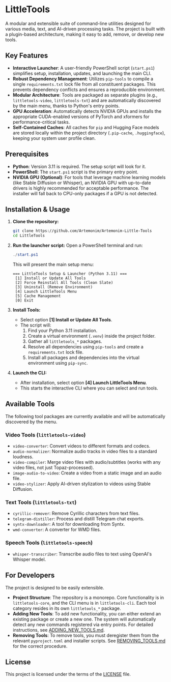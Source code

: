# LittleTools

A modular and extensible suite of command-line utilities designed for various media, text, and AI-driven processing tasks. The project is built with a plugin-based architecture, making it easy to add, remove, or develop new tools.

## Key Features

-   **Interactive Launcher**: A user-friendly PowerShell script (`start.ps1`) simplifies setup, installation, updates, and launching the main CLI.
-   **Robust Dependency Management**: Utilizes `pip-tools` to compile a single `requirements.txt` lock file from all constituent packages. This prevents dependency conflicts and ensures a reproducible environment.
-   **Modular Architecture**: Tools are packaged as separate plugins (e.g., `littletools-video`, `littletools-txt`) and are automatically discovered by the main menu, thanks to Python's entry points.
-   **GPU Acceleration**: Automatically detects NVIDIA GPUs and installs the appropriate CUDA-enabled versions of PyTorch and xformers for performance-critical tasks.
-   **Self-Contained Caches**: All caches for `pip` and Hugging Face models are stored locally within the project directory (`.pip-cache`, `.huggingface`), keeping your system user profile clean.

## Prerequisites

-   **Python**: Version 3.11 is required. The setup script will look for it.
-   **PowerShell**: The `start.ps1` script is the primary entry point.
-   **NVIDIA GPU (Optional)**: For tools that leverage machine learning models (like Stable Diffusion or Whisper), an NVIDIA GPU with up-to-date drivers is highly recommended for acceptable performance. The installer will fall back to CPU-only packages if a GPU is not detected.

## Installation & Usage

1. **Clone the repository:**

    ```sh
    git clone https://github.com/Artemonim/Artemonim-Little-Tools
    cd LittleTools
    ```

2. **Run the launcher script:**
   Open a PowerShell terminal and run:

    ```powershell
    ./start.ps1
    ```

    This will present the main setup menu:

    ```
    === LittleTools Setup & Launcher (Python 3.11) ===
     [1] Install or Update All Tools
     [2] Force Reinstall All Tools (Clean Slate)
     [3] Uninstall (Remove Environment)
     [4] Launch LittleTools Menu
     [5] Cache Management
     [0] Exit
    ```

3. **Install Tools:**

    - Select option **[1] Install or Update All Tools**.
    - The script will:
        1. Find your Python 3.11 installation.
        2. Create a virtual environment (`.venv`) inside the project folder.
        3. Gather all `littletools_*` packages.
        4. Resolve all dependencies using `pip-tools` and create a `requirements.txt` lock file.
        5. Install all packages and dependencies into the virtual environment using `pip-sync`.

4. **Launch the CLI:**
    - After installation, select option **[4] Launch LittleTools Menu**.
    - This starts the interactive CLI where you can select and run tools.

## Available Tools

The following tool packages are currently available and will be automatically discovered by the menu.

### Video Tools (`littletools-video`)

-   `video-converter`: Convert videos to different formats and codecs.
-   `audio-normalizer`: Normalize audio tracks in video files to a standard loudness.
-   `video-compiler`: Merge video files with audio/subtitles (works with any video files, not just Topaz-processed).
-   `image-audio-to-video`: Create a video from a static image and an audio file.
-   `video-stylizer`: Apply AI-driven stylization to videos using Stable Diffusion.

### Text Tools (`littletools-txt`)

-   `cyrillic-remover`: Remove Cyrillic characters from text files.
-   `telegram-distiller`: Process and distill Telegram chat exports.
-   `syntx-downloader`: A tool for downloading from Syntx.
-   `wmd-converter`: A converter for WMD files.

### Speech Tools (`littletools-speech`)

-   `whisper-transcriber`: Transcribe audio files to text using OpenAI's Whisper model.

## For Developers

The project is designed to be easily extensible.

-   **Project Structure**: The repository is a monorepo. Core functionality is in `littletools-core`, and the CLI menu is in `littletools-cli`. Each tool category resides in its own `littletools_*` package.
-   **Adding New Tools**: To add new functionality, you can either extend an existing package or create a new one. The system will automatically detect any new commands registered via entry points. For detailed instructions, see [ADDING_NEW_TOOLS.md](Docs/ADDING_NEW_TOOLS.md).
-   **Removing Tools**: To remove tools, you must deregister them from the relevant `pyproject.toml` and installer scripts. See [REMOVING_TOOLS.md](Docs/REMOVING_TOOLS.md) for the correct procedure.

## License

This project is licensed under the terms of the [LICENSE](LICENSE) file.
